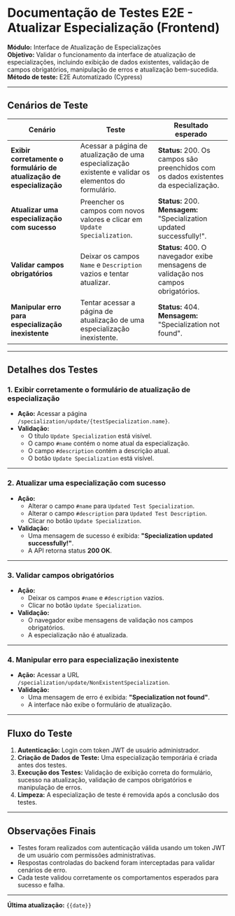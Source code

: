 # **Documentação de Testes E2E - Atualizar Especialização (Frontend)**

**Módulo:** Interface de Atualização de Especializações  
**Objetivo:** Validar o funcionamento da interface de atualização de especializações, incluindo exibição de dados existentes, validação de campos obrigatórios, manipulação de erros e atualização bem-sucedida.  
**Método de teste:** E2E Automatizado (Cypress)  

---

## **Cenários de Teste**

| **Cenário** | **Teste** | **Resultado esperado** |
|------------|-----------|------------------------|
| **Exibir corretamente o formulário de atualização de especialização** | Acessar a página de atualização de uma especialização existente e validar os elementos do formulário. | **Status:** 200. Os campos são preenchidos com os dados existentes da especialização. |
| **Atualizar uma especialização com sucesso** | Preencher os campos com novos valores e clicar em `Update Specialization`. | **Status:** 200. **Mensagem:** "Specialization updated successfully!". |
| **Validar campos obrigatórios** | Deixar os campos `Name` e `Description` vazios e tentar atualizar. | **Status:** 400. O navegador exibe mensagens de validação nos campos obrigatórios. |
| **Manipular erro para especialização inexistente** | Tentar acessar a página de atualização de uma especialização inexistente. | **Status:** 404. **Mensagem:** "Specialization not found". |

---

## **Detalhes dos Testes**

### **1. Exibir corretamente o formulário de atualização de especialização**  
- **Ação:** Acessar a página `/specialization/update/{testSpecialization.name}`.  
- **Validação:**  
   - O título `Update Specialization` está visível.  
   - O campo `#name` contém o nome atual da especialização.  
   - O campo `#description` contém a descrição atual.  
   - O botão `Update Specialization` está visível.  

---

### **2. Atualizar uma especialização com sucesso**  
- **Ação:**  
   - Alterar o campo `#name` para `Updated Test Specialization`.  
   - Alterar o campo `#description` para `Updated Test Description`.  
   - Clicar no botão `Update Specialization`.  
- **Validação:**  
   - Uma mensagem de sucesso é exibida: **"Specialization updated successfully!"**.  
   - A API retorna status **200 OK**.  

---

### **3. Validar campos obrigatórios**  
- **Ação:**  
   - Deixar os campos `#name` e `#description` vazios.  
   - Clicar no botão `Update Specialization`.  
- **Validação:**  
   - O navegador exibe mensagens de validação nos campos obrigatórios.  
   - A especialização não é atualizada.  

---

### **4. Manipular erro para especialização inexistente**  
- **Ação:** Acessar a URL `/specialization/update/NonExistentSpecialization`.  
- **Validação:**  
   - Uma mensagem de erro é exibida: **"Specialization not found"**.  
   - A interface não exibe o formulário de atualização.  

---

## **Fluxo do Teste**

1. **Autenticação:** Login com token JWT de usuário administrador.  
2. **Criação de Dados de Teste:** Uma especialização temporária é criada antes dos testes.  
3. **Execução dos Testes:** Validação de exibição correta do formulário, sucesso na atualização, validação de campos obrigatórios e manipulação de erros.  
4. **Limpeza:** A especialização de teste é removida após a conclusão dos testes.  

---

## **Observações Finais**
- Testes foram realizados com autenticação válida usando um token JWT de um usuário com permissões administrativas.
- Respostas controladas do backend foram interceptadas para validar cenários de erro.
- Cada teste validou corretamente os comportamentos esperados para sucesso e falha.

---

**Última atualização:** `{{date}}`
